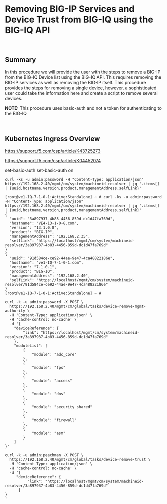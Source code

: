 # Removing BIG-IP Services and Device Trust from BIG-IQ using the BIG-IQ API

<br/>  

## Summary  

In this procedure we will provide the user with the steps to remove a BIG-IP from the BIG-IQ Device list using the BIG-IQ API.  This requires removing the BIG-IP services as well as removing the BIG-IP itself.  This procedure provides the steps for removing a single device, however, a sophisticated user could take the information here and create a script to remove several devices.  

__NOTE:__  This procedure uses basic-auth and not a token for authenticating to the BIG-IQ

<br/>  

## Kubernetes Ingress Overview   




https://support.f5.com/csp/article/K43725273


https://support.f5.com/csp/article/K04452074

set-basic-auth
set-basic-auth on



```
curl -ks -u admin:password -H "Content-Type: application/json" https://192.168.2.40/mgmt/cm/system/machineid-resolver | jq '.items[] | {uuid,hostname,version,product,managementAddress,selfLink}'
```

```
[root@ve1-IQ-7-1-0-1:Active:Standalone] ~ # curl -ks -u admin:password -H "Content-Type: application/json" https://192.168.2.40/mgmt/cm/system/machineid-resolver | jq '.items[] | {uuid,hostname,version,product,managementAddress,selfLink}'
{
  "uuid": "3a897937-4b83-4456-859d-dc1d47fa769d",
  "hostname": "VE4-13-1-0-8.com",
  "version": "13.1.0.8",
  "product": "BIG-IP",
  "managementAddress": "192.168.2.35",
  "selfLink": "https://localhost/mgmt/cm/system/machineid-resolver/3a897937-4b83-4456-859d-dc1d47fa769d"
}
{
  "uuid": "91d584ce-ce92-44ae-9e47-4ca48822186e",
  "hostname": "ve1-IQ-7-1-0-1.com",
  "version": "7.1.0.1",
  "product": "BIG-IQ",
  "managementAddress": "192.168.2.40",
  "selfLink": "https://localhost/mgmt/cm/system/machineid-resolver/91d584ce-ce92-44ae-9e47-4ca48822186e"
}
[root@ve1-IQ-7-1-0-1:Active:Standalone] ~ #
```

```
curl -k -u admin:password -X POST \
  https://192.168.2.40/mgmt/cm/global/tasks/device-remove-mgmt-authority \
  -H 'Content-Type: application/json' \
  -H 'cache-control: no-cache' \
  -d '{
    "deviceReference": {
        "link": "https://localhost/mgmt/cm/system/machineid-resolver/3a897937-4b83-4456-859d-dc1d47fa769d"
    },
    "moduleList": [
        {
            "module": "adc_core"
        },
        {
            "module": "fps"
        },
        {
            "module": "access"
        },
        {
            "module": "dns"
        },
        {
            "module": "security_shared"
        },
        {
            "module": "firewall"
        },
        {
            "module": "asm"
        }
    ]
}'
```  

```
curl -k -u admin:peachman -X POST \
  https://192.168.2.40/mgmt/cm/global/tasks/device-remove-trust \
  -H 'Content-Type: application/json' \
  -H 'cache-control: no-cache' \
  -d '{
     "deviceReference": {
          "link": "https://localhost/mgmt/cm/system/machineid-resolver/3a897937-4b83-4456-859d-dc1d47fa769d"
      }
}
'
```